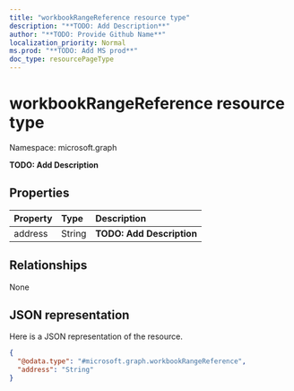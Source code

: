 ```yaml
---
title: "workbookRangeReference resource type"
description: "**TODO: Add Description**"
author: "**TODO: Provide Github Name**"
localization_priority: Normal
ms.prod: "**TODO: Add MS prod**"
doc_type: resourcePageType
---
```


# workbookRangeReference resource type


Namespace: microsoft.graph

**TODO: Add Description**

## Properties
|Property|Type|Description|
|:---|:---|:---|
|address|String|**TODO: Add Description**|

## Relationships
None

## JSON representation
Here is a JSON representation of the resource.
<!-- {
  "blockType": "resource",
  "@odata.type": "microsoft.graph.workbookRangeReference"
}
-->
``` json
{
  "@odata.type": "#microsoft.graph.workbookRangeReference",
  "address": "String"
}
```


